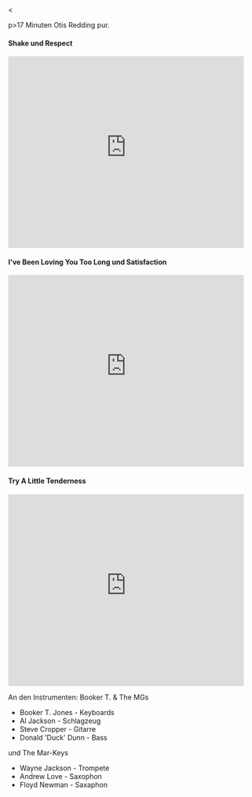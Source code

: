 <html><body><p>&lt;

p&gt;17 Minuten Otis Redding pur.

</p><h4>Shake und Respect</h4>

<iframe title="YouTube video player" width="480" height="390" src="http://www.youtube-nocookie.com/embed/BHXutgxpjgU?rel=0&amp;hd=1" frameborder="0" allowfullscreen></iframe>

<!--more-->

<h4>I've Been Loving You Too Long und Satisfaction</h4>

<iframe title="YouTube video player" width="480" height="390" src="http://www.youtube-nocookie.com/embed/YBiUFhYMu2s?rel=0&amp;hd=1" frameborder="0" allowfullscreen></iframe>

<h4>Try A Little Tenderness</h4>

<iframe title="YouTube video player" width="480" height="390" src="http://www.youtube-nocookie.com/embed/wX2vcxO-0_8?rel=0&amp;hd=1" frameborder="0" allowfullscreen></iframe>

An den Instrumenten: Booker T. &amp; The MGs

<ul><li>Booker T. Jones - Keyboards</li><li>Al Jackson - Schlagzeug</li><li>Steve Cropper - Gitarre</li><li>Donald 'Duck' Dunn - Bass</li></ul>

und The Mar-Keys

<ul><li>Wayne Jackson - Trompete</li><li>Andrew Love - Saxophon</li><li>Floyd Newman - Saxaphon</li></ul></body></html>

